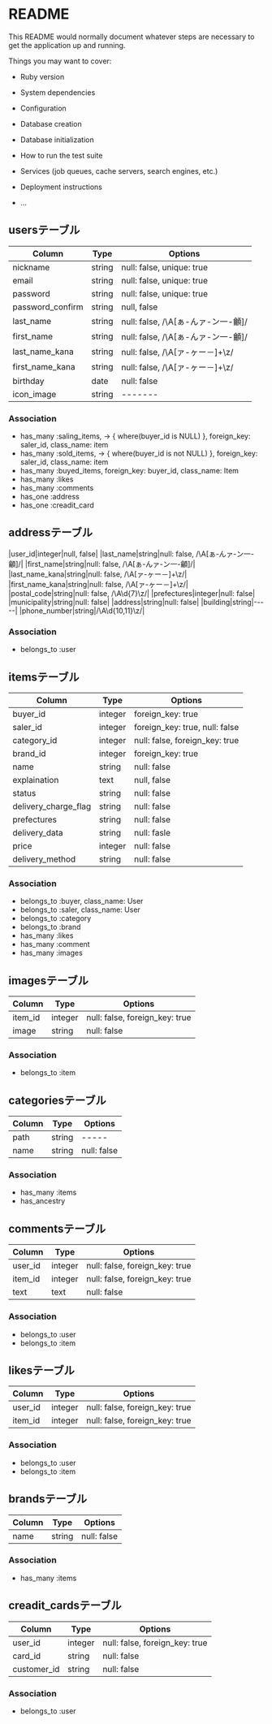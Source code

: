 # README

This README would normally document whatever steps are necessary to get the
application up and running.

Things you may want to cover:

* Ruby version

* System dependencies

* Configuration

* Database creation

* Database initialization

* How to run the test suite

* Services (job queues, cache servers, search engines, etc.)

* Deployment instructions

* ...


## usersテーブル

|Column|Type|Options|
|------|----|-------|
|nickname|string|null: false, unique: true|
|email|string|null: false, unique: true|
|password|string|null: false, unique: true|
|password_confirm|string|null, false|
|last_name|string|null: false, /\A[ぁ-んァ-ン一-龥]/|
|first_name|string|null: false, /\A[ぁ-んァ-ン一-龥]/|
|last_name_kana|string|null: false, /\A[ァ-ヶー－]+\z/|
|first_name_kana|string|null: false, /\A[ァ-ヶー－]+\z/|
|birthday|date|null: false|
|icon_image|string|-------|

### Association
- has_many :saling_items, -> { where(buyer_id is NULL) }, foreign_key: saler_id,     class_name: item
- has_many :sold_items, -> { where(buyer_id is not NULL) }, foreign_key: saler_id, class_name: item
- has_many :buyed_items, foreign_key: buyer_id, class_name: Item
- has_many :likes
- has_many :comments
- has_one  :address
- has_one  :creadit_card

##  addressテーブル
|user_id|integer|null, false|
|last_name|string|null: false,  /\A[ぁ-んァ-ン一-龥]/|
|first_name|string|null: false,  /\A[ぁ-んァ-ン一-龥]/|
|last_name_kana|string|null: false, /\A[ァ-ヶー－]+\z/|
|first_name_kana|string|null: false, /\A[ァ-ヶー－]+\z/|
|postal_code|string|null: false, /\A\d{7}\z/|
|prefectures|integer|null: false|
|municipality|string|null: false|
|address|string|null: false|
|building|string|-----|
|phone_number|string|/\A\d{10,11}\z/|

### Association
- belongs_to :user

## itemsテーブル

|Column|Type|Options|
|------|----|-------|
|buyer_id|integer|foreign_key: true|
|saler_id|integer|foreign_key: true, null: false|
|category_id|integer|null: false, foreign_key: true|
|brand_id|integer|foreign_key: true|
|name|string|null: false|
|explaination|text|null, false|
|status|string|null: false|
|delivery_charge_flag|string|null: false|
|prefectures|string|null: false|
|delivery_data|string|null: fasle|
|price|integer|null: false|
|delivery_method|string|null: false|

### Association
- belongs_to :buyer, class_name: User
- belongs_to :saler, class_name: User
- belongs_to :category
- belongs_to :brand
- has_many   :likes
- has_many   :comment
- has_many   :images

## imagesテーブル

|Column|Type|Options|
|------|----|-------|
|item_id|integer|null: false, foreign_key: true|
|image|string|null: false|

### Association

- belongs_to  :item

## categoriesテーブル

|Column|Type|Options|
|------|----|-------|
|path|string|-----|
|name|string|null: false|

### Association

- has_many :items
- has_ancestry

## commentsテーブル

|Column|Type|Options|
|------|----|-------|
|user_id|integer|null: false, foreign_key: true|
|item_id|integer|null: false, foreign_key: true|
|text|text|null: false|

### Association

- belongs_to :user
- belongs_to :item

## likesテーブル

|Column|Type|Options|
|------|----|-------|
|user_id|integer|null: false, foreign_key: true|
|item_id|integer|null: false, foreign_key: true|

### Association

- belongs_to :user
- belongs_to :item

##  brandsテーブル

|Column|Type|Options|
|------|----|-------|
|name|string|null: false|

### Association

- has_many :items

## creadit_cardsテーブル

|Column|Type|Options|
|------|----|-------|
|user_id|integer|null: false, foreign_key: true|
|card_id|string|null: false|
|customer_id|string|null: false|

### Association

- belongs_to :user
